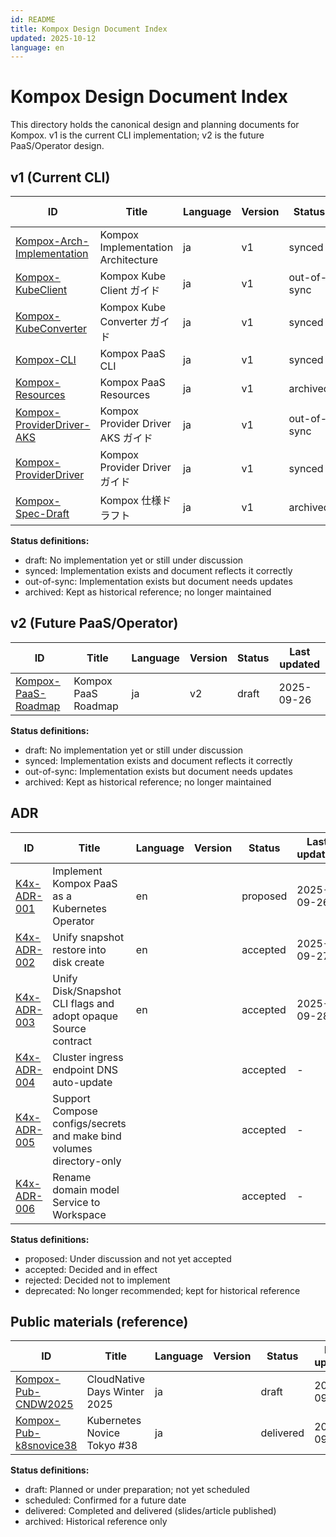 ```yaml
---
id: README
title: Kompox Design Document Index
updated: 2025-10-12
language: en
---
```


# Kompox Design Document Index

This directory holds the canonical design and planning documents for Kompox. v1 is the current CLI implementation; v2 is the future PaaS/Operator design.

## v1 (Current CLI)

| ID | Title | Language | Version | Status | Last updated |
|---|---|---|---|---|---|
| [Kompox-Arch-Implementation](./v1/Kompox-Arch-Implementation.ja.md) | Kompox Implementation Architecture | ja | v1 | synced | 2025-10-12 |
| [Kompox-KubeClient](./v1/Kompox-KubeClient.ja.md) | Kompox Kube Client ガイド | ja | v1 | out-of-sync | 2025-09-26 |
| [Kompox-KubeConverter](./v1/Kompox-KubeConverter.ja.md) | Kompox Kube Converter ガイド | ja | v1 | synced | 2025-10-12 |
| [Kompox-CLI](./v1/Kompox-CLI.ja.md) | Kompox PaaS CLI | ja | v1 | synced | 2025-10-12 |
| [Kompox-Resources](./v1/Kompox-Resources.ja.md) | Kompox PaaS Resources | ja | v1 | archived | 2025-10-12 |
| [Kompox-ProviderDriver-AKS](./v1/Kompox-ProviderDriver-AKS.ja.md) | Kompox Provider Driver AKS ガイド | ja | v1 | out-of-sync | 2025-10-12 |
| [Kompox-ProviderDriver](./v1/Kompox-ProviderDriver.ja.md) | Kompox Provider Driver ガイド | ja | v1 | synced | 2025-10-12 |
| [Kompox-Spec-Draft](./v1/Kompox-Spec-Draft.ja.md) | Kompox 仕様ドラフト | ja | v1 | archived | 2025-10-12 |

**Status definitions:**

- draft: No implementation yet or still under discussion
- synced: Implementation exists and document reflects it correctly
- out-of-sync: Implementation exists but document needs updates
- archived: Kept as historical reference; no longer maintained

## v2 (Future PaaS/Operator)

| ID | Title | Language | Version | Status | Last updated |
|---|---|---|---|---|---|
| [Kompox-PaaS-Roadmap](./v2/Kompox-PaaS-Roadmap.ja.md) | Kompox PaaS Roadmap | ja | v2 | draft | 2025-09-26 |

**Status definitions:**

- draft: No implementation yet or still under discussion
- synced: Implementation exists and document reflects it correctly
- out-of-sync: Implementation exists but document needs updates
- archived: Kept as historical reference; no longer maintained

## ADR

| ID | Title | Language | Version | Status | Last updated |
|---|---|---|---|---|---|
| [K4x-ADR-001](./adr/K4x-ADR-001.md) | Implement Kompox PaaS as a Kubernetes Operator | en |  | proposed | 2025-09-26 |
| [K4x-ADR-002](./adr/K4x-ADR-002.md) | Unify snapshot restore into disk create | en |  | accepted | 2025-09-27 |
| [K4x-ADR-003](./adr/K4x-ADR-003.md) | Unify Disk/Snapshot CLI flags and adopt opaque Source contract | en |  | accepted | 2025-09-28 |
| [K4x-ADR-004](./adr/K4x-ADR-004.md) | Cluster ingress endpoint DNS auto-update |  |  | accepted | - |
| [K4x-ADR-005](./adr/K4x-ADR-005.md) | Support Compose configs/secrets and make bind volumes directory-only |  |  | accepted | - |
| [K4x-ADR-006](./adr/K4x-ADR-006.md) | Rename domain model Service to Workspace |  |  | accepted | - |

**Status definitions:**

- proposed: Under discussion and not yet accepted
- accepted: Decided and in effect
- rejected: Decided not to implement
- deprecated: No longer recommended; kept for historical reference

## Public materials (reference)

| ID | Title | Language | Version | Status | Last updated |
|---|---|---|---|---|---|
| [Kompox-Pub-CNDW2025](./pub/Kompox-Pub-CNDW2025.ja.md) | CloudNative Days Winter 2025 | ja |  | draft | 2025-09-26 |
| [Kompox-Pub-k8snovice38](./pub/Kompox-Pub-k8snovice38.ja.md) | Kubernetes Novice Tokyo #38 | ja |  | delivered | 2025-09-26 |

**Status definitions:**

- draft: Planned or under preparation; not yet scheduled
- scheduled: Confirmed for a future date
- delivered: Completed and delivered (slides/article published)
- archived: Historical reference only

